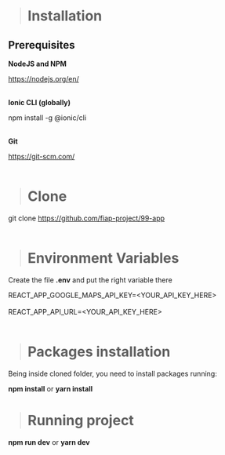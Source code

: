 > # Installation

## Prerequisites

<strong>NodeJS and NPM</strong>

https://nodejs.org/en/ <br /><br />

<strong>Ionic CLI (globally)</strong>

npm install -g @ionic/cli <br /><br />

<strong>Git</strong>

https://git-scm.com/ <br /><br />

> # Clone

git clone https://github.com/fiap-project/99-app <br /><br />

> # Environment Variables

Create the file <strong>.env</strong> and put the right variable there

REACT_APP_GOOGLE_MAPS_API_KEY=<YOUR_API_KEY_HERE> <br /><br />
REACT_APP_API_URL=<YOUR_API_KEY_HERE> <br /><br />

> # Packages installation

Being inside cloned folder, you need to install packages running:

<strong>npm install</strong> or <strong>yarn install</strong>

> # Running project

<strong>npm run dev</strong> or <strong>yarn dev</strong>
